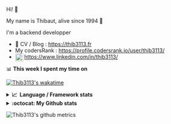 Hi! 👋

My name is Thibaut, alive since 1994 🍷

I'm a backend developper

-   📝 CV / Blog : https://thib3113.fr
-   My codersRank : https://profile.codersrank.io/user/thib3113/
-   <a href="https://www.linkedin.com/in/thib3113/"><img align="left" alt="Thib3113's Linkedin" width="21px" src="https://raw.githubusercontent.com/peterthehan/peterthehan/master/assets/linkedin.svg" /></a> https://www.linkedin.com/in/thib3113/

📊 **This week I spent my time on**

[![Thib3113's wakatime](https://github-readme-stats.vercel.app/api/wakatime?username=thib3113&layout=default&theme=dracula&langs_count=6&hide_title=true&hide_border=true)](https://wakatime.com/@thib3113)

<details>
  <summary><b>📈&nbsp;&nbsp;Language&nbsp;/&nbsp;Framework stats</b></summary>
  <br/>  
  <a href='https://profile.codersrank.io/user/thib3113/'>
  <img src='http://cr-skills-chart-widget.azurewebsites.net/api/api?username=thib3113&padding=30&skills=php,batchfile,javascript,less,mysql,reactjs,scss,shell,typescript,vue'>
  </a>
</details>

<details>
  <summary><b>:octocat: My Github stats</b></summary>
  <br/>  
  
  <img src="https://github-readme-stats.vercel.app/api?username=thib3113&theme=dracula&show_icons=true&" alt="Thib3113's GitHub stats" />

<!--START_SECTION:activity-->

1. 🎉 Merged PR [#19](https://github.com/centreon/centreon-grafana-datasource/pull/19) in [centreon/centreon-grafana-datasource](https://github.com/centreon/centreon-grafana-datasource)
2. 💪 Opened PR [#19](https://github.com/centreon/centreon-grafana-datasource/pull/19) in [centreon/centreon-grafana-datasource](https://github.com/centreon/centreon-grafana-datasource)
3. ❗️ Closed issue [#4](https://github.com/thib3113/node-red-contrib-vban/issues/4) in [thib3113/node-red-contrib-vban](https://github.com/thib3113/node-red-contrib-vban)
4. 🎉 Merged PR [#593](https://github.com/thib3113/unifi-client/pull/593) in [thib3113/unifi-client](https://github.com/thib3113/unifi-client)
5. 🎉 Merged PR [#232](https://github.com/thib3113/vban/pull/232) in [thib3113/vban](https://github.com/thib3113/vban)
 <!--END_SECTION:activity-->

</details>

![Thib3113's github metrics](https://gist.githubusercontent.com/thib3113/83a96e16f8bca103f1b0e376186c66ec/raw/github-metrics.svg)
